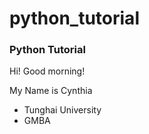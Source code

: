 # python_tutorial
### Python Tutorial

Hi! Good morning!

My Name is Cynthia

- Tunghai University
- GMBA


